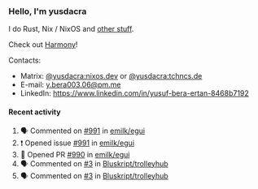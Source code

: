 ### Hello, I'm yusdacra

I do Rust, Nix / NixOS and [other stuff](https://yusdacra.gitlab.io/about).

Check out [Harmony](https://github.com/harmony-development)!

Contacts:
- Matrix: [@yusdacra:nixos.dev](https://matrix.to/#/@yusdacra:nixos.dev) or [@yusdacra:tchncs.de](https://matrix.to/#/@yusdacra:tchncs.de)
- E-mail: y.bera003.06@pm.me
- LinkedIn: https://www.linkedin.com/in/yusuf-bera-ertan-8468b7192

#### Recent activity

<!--START_SECTION:activity-->
1. 🗣 Commented on [#991](https://github.com/emilk/egui/issues/991) in [emilk/egui](https://github.com/emilk/egui)
2. ❗️ Opened issue [#991](https://github.com/emilk/egui/issues/991) in [emilk/egui](https://github.com/emilk/egui)
3. 💪 Opened PR [#990](https://github.com/emilk/egui/pull/990) in [emilk/egui](https://github.com/emilk/egui)
4. 🗣 Commented on [#3](https://github.com/Bluskript/trolleyhub/issues/3) in [Bluskript/trolleyhub](https://github.com/Bluskript/trolleyhub)
5. 🗣 Commented on [#3](https://github.com/Bluskript/trolleyhub/issues/3) in [Bluskript/trolleyhub](https://github.com/Bluskript/trolleyhub)
<!--END_SECTION:activity-->
